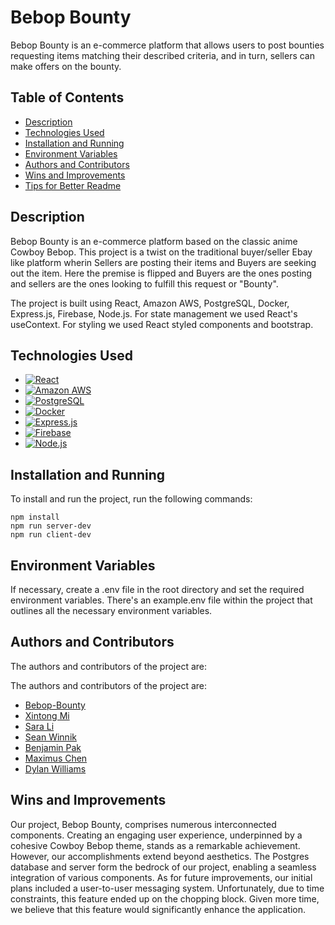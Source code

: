 

# Bebop Bounty

Bebop Bounty is an e-commerce platform that allows users to post bounties requesting items matching their described criteria, and in turn, sellers can make offers on the bounty.
 

## Table of Contents

- [Description](#description)
- [Technologies Used](#technologies-used)
- [Installation and Running](#installation-and-running)
- [Environment Variables](#environment-variables)
- [Authors and Contributors](#authors-and-contributors)
- [Wins and Improvements](#wins-and-improvements)
- [Tips for Better Readme](#tips-for-better-readme)

## Description

Bebop Bounty is an e-commerce platform based on the classic anime Cowboy Bebop.  This project is a twist on the traditional buyer/seller Ebay like platform wherin Sellers are posting
their items and Buyers are seeking out the item.  Here the premise is flipped and Buyers are the ones posting and sellers are the ones looking to fulfill this request or "Bounty".

The project is built using React, Amazon AWS, PostgreSQL, Docker, Express.js, Firebase, Node.js. For state management we used React's useContext. For styling we used React styled components
and bootstrap.

## Technologies Used

- [![React](https://img.shields.io/badge/React-20232A?style=for-the-badge&logo=react&logoColor=61DAFB)](https://reactjs.org/)
- [![Amazon AWS](https://img.shields.io/badge/Amazon_AWS-FF9900?style=for-the-badge&logo=amazonaws&logoColor=white)](https://aws.amazon.com/)
- [![PostgreSQL](https://img.shields.io/badge/PostgreSQL-316192?style=for-the-badge&logo=postgresql&logoColor=white)](https://www.postgresql.org/)
- [![Docker](https://img.shields.io/badge/Docker-2CA5E0?style=for-the-badge&logo=docker&logoColor=white)](https://www.docker.com/)
- [![Express.js](https://img.shields.io/badge/Express.js-000000?style=for-the-badge&logo=express&logoColor=white)](https://expressjs.com/)
- [![Firebase](https://img.shields.io/badge/firebase-ffca28?style=for-the-badge&logo=firebase&logoColor=black)](https://firebase.google.com/)
- [![Node.js](https://img.shields.io/badge/Node.js-339933?style=for-the-badge&logo=nodedotjs&logoColor=white)](https://nodejs.org/)

## Installation and Running

To install and run the project, run the following commands:

```
npm install
npm run server-dev
npm run client-dev
```

## Environment Variables

If necessary, create a .env file in the root directory and set the required environment variables. There's an example.env file within the project that outlines
all the necessary environment variables.

## Authors and Contributors

The authors and contributors of the project are:

The authors and contributors of the project are:

- [Bebop-Bounty](https://github.com/Bebop-Bounty)
- [Xintong Mi](https://github.com/XintongTheCoder)
- [Sara Li](https://github.com/sora62)
- [Sean Winnik](https://github.com/swinnik)
- [Benjamin Pak](https://github.com/beanjermin)
- [Maximus Chen](https://github.com/HeyMaximus)
- [Dylan Williams](https://github.com/dylanmwilliams)

## Wins and Improvements
   Our project, Bebop Bounty, comprises numerous interconnected components. Creating an engaging user experience, underpinned by a cohesive Cowboy Bebop theme, stands as a remarkable achievement. However, our accomplishments extend beyond aesthetics. The Postgres database and server form the bedrock of our project, enabling a seamless integration of various components. As for future improvements, our initial plans included a user-to-user messaging system. Unfortunately, due to time constraints, this feature ended up on the chopping block. Given more time, we believe that this feature would significantly enhance the application.
   
   

